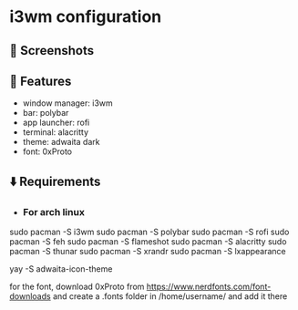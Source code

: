 # i3wm configuration

## 📸 Screenshots

## 🚀 Features
- window manager: i3wm
- bar: polybar
- app launcher: rofi
- terminal: alacritty
- theme: adwaita dark
- font: 0xProto

## ⬇️ Requirements
- ### For arch linux
sudo pacman -S i3wm
sudo pacman -S polybar
sudo pacman -S rofi
sudo pacman -S feh
sudo pacman -S flameshot
sudo pacman -S alacritty
sudo pacman -S thunar
sudo pacman -S xrandr
sudo pacman -S lxappearance

yay -S adwaita-icon-theme 

for the font, download 0xProto from https://www.nerdfonts.com/font-downloads and create a .fonts folder in /home/username/ and add it there


